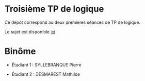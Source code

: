 # Troisième TP de logique

Ce dépôt correspond au deux premières séances de TP de logique.

Le sujet est disponible
[ici](http://www.thomaspietrzak.com/enseignement/logique/tpcoq.htm)

# Binôme

- Étudiant 1 : SYLLEBRANQUE Pierre

- Étudiant 2 : DESMAREST Mathilde

